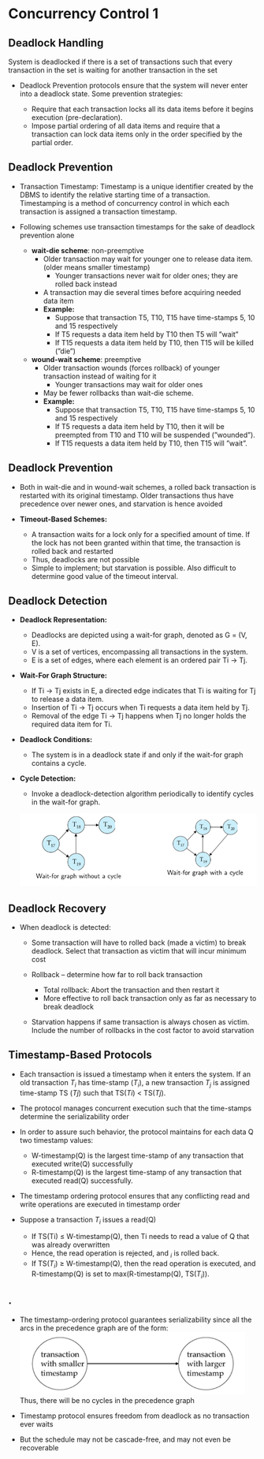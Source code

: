 # Concurrency Control 1

## Deadlock Handling  
System is deadlocked if there is a set of transactions such that every transaction in the set is waiting for another transaction in the set  
- Deadlock Prevention protocols ensure that the system will never enter into a deadlock state. Some prevention strategies:  

    - Require that each transaction locks all its data items before it begins execution (pre-declaration).
    - Impose partial ordering of all data items and require that a transaction can lock data items only in the order specified by the partial order.  

## Deadlock Prevention  
- Transaction Timestamp: Timestamp is a unique identifier created by the DBMS to identify the relative starting time of a transaction. Timestamping is a method of
concurrency control in which each transaction is assigned a transaction timestamp.    

- Following schemes use transaction timestamps for the sake of deadlock prevention alone  
    - **wait-die scheme**: non-preemptive  
        - Older transaction may wait for younger one to release data item. (older means smaller timestamp)
            - Younger transactions never wait for older ones; they are rolled back instead
        - A transaction may die several times before acquiring needed data item  
        - **Example:**
            - Suppose that transaction T5, T10, T15 have time-stamps 5, 10 and 15 respectively
            - If T5 requests a data item held by T10 then T5 will ”wait”
            - If T15 requests a data item held by T10, then T15 will be killed (”die”)
    - **wound-wait scheme**: preemptive
        - Older transaction wounds (forces rollback) of younger transaction instead of waiting for it
            - Younger transactions may wait for older ones
        - May be fewer rollbacks than wait-die scheme.  
        - **Example:**
            - Suppose that transaction T5, T10, T15 have time-stamps 5, 10 and 15 respectively
            - If T5 requests a data item held by T10, then it will be preempted from T10 and T10 will be suspended (”wounded”).
            - If T15 requests a data item held by T10, then T15 will ”wait”.  

## Deadlock Prevention  
- Both in wait-die and in wound-wait schemes, a rolled back transaction is restarted with its original timestamp. Older transactions thus have precedence over newer ones, and starvation is hence avoided  

- **Timeout-Based Schemes:**
    - A transaction waits for a lock only for a specified amount of time. If the lock has not been granted within that time, the transaction is rolled back and restarted
    - Thus, deadlocks are not possible
    - Simple to implement; but starvation is possible. Also difficult to determine good value of the timeout interval.  

## Deadlock Detection  
- **Deadlock Representation:**
  - Deadlocks are depicted using a wait-for graph, denoted as G = (V, E).
  - V is a set of vertices, encompassing all transactions in the system.
  - E is a set of edges, where each element is an ordered pair Ti → Tj.

- **Wait-For Graph Structure:**
  - If Ti → Tj exists in E, a directed edge indicates that Ti is waiting for Tj to release a data item.
  - Insertion of Ti → Tj occurs when Ti requests a data item held by Tj.
  - Removal of the edge Ti → Tj happens when Tj no longer holds the required data item for Ti.

- **Deadlock Conditions:**
  - The system is in a deadlock state if and only if the wait-for graph contains a cycle.

- **Cycle Detection:**
  - Invoke a deadlock-detection algorithm periodically to identify cycles in the wait-for graph.  

  ![/images/wait_for.png](./images/wait_for.png)  

## Deadlock Recovery  
- When deadlock is detected:
    - Some transaction will have to rolled back (made a victim) to break deadlock. Select that transaction as victim that will incur minimum cost  

    - Rollback – determine how far to roll back transaction
        - Total rollback: Abort the transaction and then restart it
        - More effective to roll back transaction only as far as necessary to break deadlock
    - Starvation happens if same transaction is always chosen as victim. Include the number of rollbacks in the cost factor to avoid starvation   

## Timestamp-Based Protocols  
- Each transaction is issued a timestamp when it enters the system. If an old transaction $T_i$ has time-stamp $(T_i)$, a new transaction $T_j$ is assigned time-stamp TS $(Tj)$ such that TS($Ti$) < TS($Tj$).  
- The protocol manages concurrent execution such that the time-stamps determine the serializability order   

- In order to assure such behavior, the protocol maintains for each data Q two timestamp values:
    - W-timestamp(Q) is the largest time-stamp of any transaction that executed write(Q) successfully
    - R-timestamp(Q) is the largest time-stamp of any transaction that executed read(Q) successfully.  
- The timestamp ordering protocol ensures that any conflicting read and write operations are executed in timestamp order
- Suppose a transaction $T_i$ issues a read(Q)
    - If TS(Ti) ≤ W-timestamp(Q), then Ti needs to read a value of Q that was already overwritten
    - Hence, the read operation is rejected, and $_i$ is rolled back.
    - If TS($T_i$) ≥ W-timestamp(Q), then the read operation is executed, and R-timestamp(Q) is set to max(R-timestamp(Q), TS($T_i$)).  

## .  
- The timestamp-ordering protocol guarantees serializability since all the arcs in the precedence graph are of the form:
![/images/tsop.png](./images/tsop.png)
Thus, there will be no cycles in the precedence graph 

- Timestamp protocol ensures freedom from deadlock as no transaction ever waits 
- But the schedule may not be cascade-free, and may not even be recoverable


